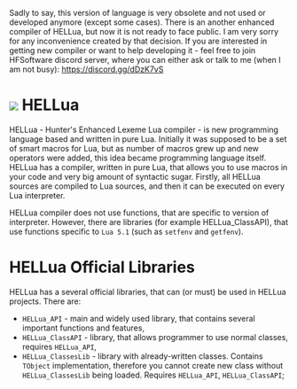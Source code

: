 Sadly to say, this version of language is very obsolete and not used or developed anymore (except some cases). There is an another enhanced compiler of HELLua, but now it is not ready to face public. I am very sorry for any inconvenience created by that decision. If you are interested in getting new compiler or want to help developing it - feel free to join HFSoftware discord server, where you can either ask or talk to me (when I am not busy):  https://discord.gg/dDzK7vS

# ![](https://cdn.discordapp.com/emojis/490042668018040832.png?v=1) HELLua
HELLua - Hunter's Enhanced Lexeme Lua compiler - is new programming language based and written in pure Lua. Initially it was supposed to be a set of smart macros for Lua, but as number of macros grew up and new operators were added, this idea became programming language itself. 
HELLua has a compiler, written in pure Lua, that allows you to use macros in your code and very big amount of syntactic sugar. Firstly, all HELLua sources are compiled to Lua sources, and then it can be executed on every Lua interpreter.

HELLua compiler does not use functions, that are specific to version of interpreter. However, there are libraries (for example HELLua_ClassAPI), that use functions specific to `Lua 5.1` (such as `setfenv` and `getfenv`).

# HELLua Official Libraries
HELLua has a several official libraries, that can (or must) be used in HELLua projects.
There are:
  - `HELLua_API` - main and widely used library, that contains several important functions and features,
  - `HELLua_ClassAPI` - library, that allows programmer to use normal classes, requires `HELLua_API`,
  - `HELLua_ClassesLib` - library with already-written classes. Contains `TObject` implementation, therefore you cannot create new class without `HELLua_ClassesLib` being loaded. Requires `HELLua_API`, `HELLua_ClassAPI`;

